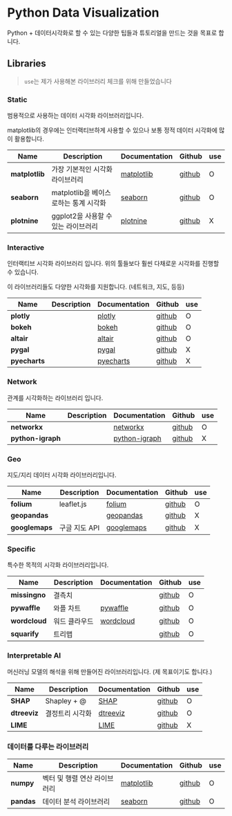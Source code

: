 # Python Data Visualization

Python + 데이터시각화로 할 수 있는 다양한 팁들과 튜토리얼을 만드는 것을 목표로 합니다.

## Libraries

> `use`는 제가 사용해본 라이브러리 체크를 위해 만들었습니다

### Static

범용적으로 사용하는 데이터 시각화 라이브러리입니다. 

matplotlib의 경우에는 인터랙티브하게 사용할 수 있으나 보통 정적 데이터 시각화에 많이 활용합니다.

| Name           | Description                           | Documentation                                          | Github                                             | use |
| -------------- | ------------------------------------- | ------------------------------------------------------ | -------------------------------------------------- | --- |
| **matplotlib** | 가장 기본적인 시각화 라이브러리       | [matplotlib](https://matplotlib.org/)                  | [github](https://github.com/matplotlib/matplotlib) | O   |
| **seaborn**    | matplotlib을 베이스로하는 통계 시각화 | [seaborn](http://seaborn.pydata.org/)                  | [github](https://github.com/mwaskom/seaborn)       | O   |
| **plotnine**   | ggplot2을 사용할 수 있는 라이브러리   | [plotnine](https://plotnine.readthedocs.io/en/stable/) | [github](https://github.com/has2k1/plotnine)       | X   |

### Interactive

인터랙티브 시각화 라이브러리 입니다. 위의 툴들보다 훨씬 다채로운 시각화를 진행할 수 있습니다.

이 라이브러리들도 다양한 시각화를 지원합니다. (네트워크, 지도, 등등)

| Name          | Description | Documentation                            | Github                                            | use |
| ------------- | ----------- | ---------------------------------------- | ------------------------------------------------- | --- |
| **plotly**    |             | [plotly](https://plot.ly/python/)        | [github](https://github.com/plotly/plotly.py)     | O   |
| **bokeh**     |             | [bokeh](https://bokeh.org/)              | [github](https://github.com/bokeh/bokeh)          | O   |
| **altair**    |             | [altair](https://altair-viz.github.io/)  | [github](https://github.com/altair-viz/altair)    | O   |
| **pygal**     |             | [pygal](http://www.pygal.org/en/stable/) | [github](https://github.com/Kozea/pygal)          | X   |
| **pyecharts** |             | [pyecharts](https://pyecharts.org/)      | [github](https://github.com/pyecharts/pyecharts/) | X   |

### Network

관계를 시각화하는 라이브러리 입니다. 

| Name              | Description | Documentation                                                | Github                                            | use |
| ----------------- | ----------- | ------------------------------------------------------------ | ------------------------------------------------- | --- |
| **networkx**      |             | [networkx](https://networkx.github.io/documentation/stable/) | [github](https://github.com/networkx/networkx)    | O   |
| **python-igraph** |             | [python-igraph](https://igraph.org/python/)                  | [github](https://github.com/igraph/python-igraph) | X   |

### Geo

지도/지리 데이터 시각화 라이브러리입니다.

| Name           | Description   | Documentation                                                                          | Github                                                              | use |
| -------------- | ------------- | -------------------------------------------------------------------------------------- | ------------------------------------------------------------------- | --- |
| **folium**     | leaflet.js    | [folium](https://python-visualization.github.io/folium/)                               | [github](https://github.com/python-visualization/folium)            | O   |
| **geopandas**  |               | [geopandas](https://geopandas.readthedocs.io/en/latest/)                               | [github](https://github.com/geopandas/geopandas)                    | X   |
| **googlemaps** | 구글 지도 API | [googlemaps](https://googlemaps.github.io/google-maps-services-python/docs/index.html) | [github](https://github.com/googlemaps/google-maps-services-python) | X   |

### Specific

특수한 목적의 시각화 라이브러리입니다.

| Name          | Description   | Documentation                                          | Github                                               | use |
| ------------- | ------------- | ------------------------------------------------------ | ---------------------------------------------------- | --- |
| **missingno** | 결측치        |                                                        | [github](https://github.com/ResidentMario/missingno) | O   |
| **pywaffle**  | 와플 차트     | [pywaffle](https://pywaffle.readthedocs.io/en/latest/) | [github](https://github.com/gyli/PyWaffle)           | O   |
| **wordcloud** | 워드 클라우드 | [wordcloud](https://amueller.github.io/word_cloud/)    | [github](https://github.com/amueller/word_cloud)     | O   |
| **squarify**  | 트리맵        |                                                        | [github](https://github.com/laserson/squarify)       | O   |


### Interpretable AI

머신러닝 모델의 해석을 위해 만들어진 라이브러리입니다. (제 목표이기도 합니다.)

| Name         | Description     | Documentation                                                 | Github                                      | use |
| ------------ | --------------- | ------------------------------------------------------------- | ------------------------------------------- | --- |
| **SHAP**     | Shapley + @     | [SHAP](https://shap.readthedocs.io/en/latest/#)               | [github](https://github.com/slundberg/shap) | O   |
| **dtreeviz** | 결정트리 시각화 | [dtreeviz](https://explained.ai/decision-tree-viz/index.html) | [github](https://github.com/parrt/dtreeviz) | O   |
| **LIME**     |                 | [LIME](https://lime-ml.readthedocs.io/en/latest/lime.html)    | [github](https://github.com/marcotcr/lime)  | X   |


### 데이터를 다루는 라이브러리

| Name       | Description                  | Documentation                         | Github                                             | use |
| ---------- | ---------------------------- | ------------------------------------- | -------------------------------------------------- | --- |
| **numpy**  | 벡터 및 행렬 연산 라이브러리 | [matplotlib](https://matplotlib.org/) | [github](https://github.com/matplotlib/matplotlib) | O   |
| **pandas** | 데이터 분석 라이브러리       | [seaborn](http://seaborn.pydata.org/) | [github](https://github.com/mwaskom/seaborn)       | O   |
